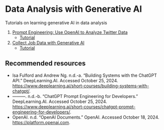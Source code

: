 # Data Analysis with Generative AI
Tutorials on learning generative AI in data analysis 

1. [Prompt Engineering: Use OpenAI to Analyze Twitter Data](https://github.com/xbwei/data-analysis-with-generative-ai/blob/main/Prompt-Engineering-Analyze-Twitter-Data.ipynb)
     * [Tutorial](https://www.lbsocial.net/post/unlocking-twitter-insights-with-prompt-engineering-using-openai-gpt)
2. [Collect Job Data with Generative AI](https://github.com/xbwei/data-analysis-with-generative-ai/blob/main/Collect-Job-Data-with-Generative-AI.ipynb)
     * [Tutorial](https://www.lbsocial.net/post/from-search-to-success-how-ai-transforms-job-hunting-and-recommendations)

## Recommended resources
- Isa Fulford and Andrew Ng. n.d.-a. “Building Systems with the ChatGPT API.” DeepLearning.AI. Accessed October 25, 2024. https://www.deeplearning.ai/short-courses/building-systems-with-chatgpt/.
- ———. n.d.-b. “ChatGPT Prompt Engineering for Developers.” DeepLearning.AI. Accessed October 25, 2024. https://www.deeplearning.ai/short-courses/chatgpt-prompt-engineering-for-developers/.
- OpenAI. n.d. “OpenAI Documents.” OpenAI. Accessed October 18, 2024. https://platform.openai.com.

